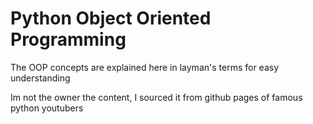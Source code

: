 # Python Object Oriented Programming
The OOP concepts are explained here in layman's terms for easy understanding

Im not the owner the content, I sourced it from github pages of famous python youtubers
